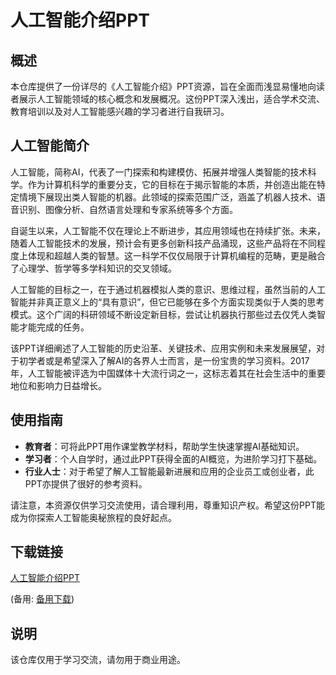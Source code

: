 # 人工智能介绍PPT

## 概述

本仓库提供了一份详尽的《人工智能介绍》PPT资源，旨在全面而浅显易懂地向读者展示人工智能领域的核心概念和发展概况。这份PPT深入浅出，适合学术交流、教育培训以及对人工智能感兴趣的学习者进行自我研习。

## 人工智能简介

人工智能，简称AI，代表了一门探索和构建模仿、拓展并增强人类智能的技术科学。作为计算机科学的重要分支，它的目标在于揭示智能的本质，并创造出能在特定情境下展现出类人智能的机器。此领域的探索范围广泛，涵盖了机器人技术、语音识别、图像分析、自然语言处理和专家系统等多个方面。

自诞生以来，人工智能不仅在理论上不断进步，其应用领域也在持续扩张。未来，随着人工智能技术的发展，预计会有更多创新科技产品涌现，这些产品将在不同程度上体现和超越人类的智慧。这一科学不仅仅局限于计算机编程的范畴，更是融合了心理学、哲学等多学科知识的交叉领域。

人工智能的目标之一，在于通过机器模拟人类的意识、思维过程，虽然当前的人工智能并非真正意义上的“具有意识”，但它已能够在多个方面实现类似于人类的思考模式。这个广阔的科研领域不断设定新目标，尝试让机器执行那些过去仅凭人类智能才能完成的任务。

该PPT详细阐述了人工智能的历史沿革、关键技术、应用实例和未来发展展望，对于初学者或是希望深入了解AI的各界人士而言，是一份宝贵的学习资料。2017年，人工智能被评选为中国媒体十大流行词之一，这标志着其在社会生活中的重要地位和影响力日益增长。

## 使用指南

- **教育者**：可将此PPT用作课堂教学材料，帮助学生快速掌握AI基础知识。
- **学习者**：个人自学时，通过此PPT获得全面的AI概览，为进阶学习打下基础。
- **行业人士**：对于希望了解人工智能最新进展和应用的企业员工或创业者，此PPT亦提供了很好的参考资料。

请注意，本资源仅供学习交流使用，请合理利用，尊重知识产权。希望这份PPT能成为你探索人工智能奥秘旅程的良好起点。

## 下载链接
[人工智能介绍PPT](https://pan.quark.cn/s/d1b5cbb1406a) 

(备用: [备用下载](https://pan.baidu.com/s/1CDvGCWyEb8D_nj9betZbVA?pwd=1234))

## 说明

该仓库仅用于学习交流，请勿用于商业用途。
